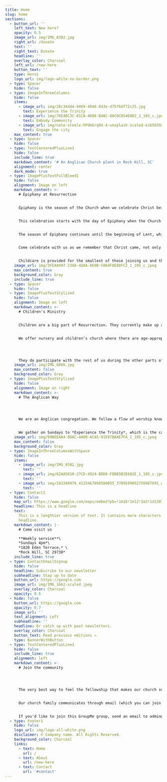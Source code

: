 ```yaml
---
title: Home
slug: home
sections:
  - button_url: ''
    left_text: New here?
    opacity: 0.5
    image_url: img/IMG_8302.jpg
    right_url: /donate
    text: ''
    right_text: Donate
    headline: ''
    overlay_color: Charcoal
    left_url: /new-here
    button_text: ''
    type: Hero1
    logo_url: img/logo-white-no-border.png
  - type: Spacer
    hide: false
  - type: ImageInThreeColumns
    hide: false
    items:
      - image_url: img/28c34d44-9469-4946-843e-d75f6df72c25.jpg
        text: Experience the Trinity
      - image_url: img/76E4DC3C-01CA-4D06-B48C-8AC0C054E0D2_1_105_c.jpeg
        text: Embody Community
      - image_url: img/nate-steele-FPdkDrq9X-4-unsplash-scaled-e1656592848355.jpg
        text: Engage the city
    max_content: true
  - type: Spacer
    hide: false
  - type: TextCenteredPlusLine1
    hide: false
    include_line: true
    markdown_content: '# An Anglican Church plant in Rock Hill, SC'
    alignment: center
    dark_mode: true
  - type: ImagePlusTextFullBleed1
    hide: false
    alignment: Image on left
    markdown_content: >-
      # Epiphany at Resurrection


      Epiphany is the season of the Church when we celebrate Christ being revealed as the Savior of the whole world, for both Jew and Gentile.


      This celebration starts with the day of Epiphany when the Church remembers the Magi coming from the east, following the star to see the Christ.


      The season of Epiphany continues until the beginning of Lent, which starts on February 22 this year.


      Come celebrate with us as we remember that Christ came, not only as the promised Messiah for Israel, to save all of creation.


      Childcare is provided for the smallest of those joining us and there is a time of lesson and crafts for children in grades K-5th.
    image_url: img/3FEA0497-23AD-4D8A-8E0B-5064F0E80FC2_1_105_c.jpeg
    max_content: true
    background_color: Gray
    include_line: true
  - type: Spacer
    hide: false
  - type: ImagePlusTextStylized
    hide: false
    alignment: Image on left
    markdown_content: >-
      # Children's Ministry


      Children are a big part of Resurrection. They currently make up a *third* of our congregation!


      We offer nursery and children’s church where there are age-appropriate lessons and activities for preschool-5th grade. This takes place during the scripture reading and sermon. 




      They do participate with the rest of us during the other parts of the service, particularly communion. We feel this is a good balance to keep them active and engaged, assisting in their spiritual formation, as well as giving their parents an opportunity to worship.
    image_url: img/IMG_8866.jpg
    max_content: false
    background_color: Gray
  - type: ImagePlusTextStylized
    hide: false
    alignment: Image on right
    markdown_content: >-
      # T﻿he Anglican Way




      We are an Anglican congregation. We follow a flow of worship known as "liturgical" but we like to say our worship is birthed from Scripture and also draws from some of the earliest forms of worship as the Church was growing. 


      We gather on Sundays to *Experience the Trinity*, which is the catalyst that enables us, along with other opportunities during the week, to grow as the church and *Embody Community*, and allows us to be unified in the goal of taking the light into the darkness and *Engage the City*.
    image_url: img/99BEE4A4-8DAC-4A00-ACA5-91E97BAAE7FA_1_105_c.jpeg
    max_content: false
    background_color: Gray
  - type: ImageInThreeColumnsWithSpace
    hide: false
    items:
      - image_url: img/IMG_8582.jpg
        text: ''
      - image_url: img/62AA5018-27CD-4924-BDD6-F8BB5B2E682E_1_105_c.jpeg
        text: ''
      - image_url: img/243240976_4115467808580055_3709599852756987891_n.jpeg
        text: ''
  - type: Contact1
    hide: false
    map_url: https://www.google.com/maps/embed?pb=!1m18!1m12!1m3!1d13079.972502539167!2d-80.99647495338147!3d34.95678098181917!2m3!1f0!2f0!3f0!3m2!1i1024!2i768!4f13.1!3m3!1m2!1s0x0%3A0xd0c91ab7c5b8691d!2sResurrection%20Anglican%20Church!5e0!3m2!1sen!2sus!4v1666213161340!5m2!1sen!2sus
    headline: This is a headline
    text:
      This is a lengthier version of text. It contains more characters than the
      headline.
    markdown_content: |-
      # C﻿ome visit us

      **W﻿eekly service**\
      *S﻿undays 4pm*\
      *1820 Eden Terrace,* \
      *Rock Hill, SC 29730*
    include_line: true
  - type: ContactEmailSignup
    hide: false
    headline: Subscribe to our newsletter
    subheadline: Stay up to date
    button_url: https://google.com
    image_url: img/IMG_1662-scaled.jpeg
    overlay_color: Charcoal
    opacity: 0.5
  - hide: false
    button_url: https://google.com
    opacity: 0.7
    image_url: ''
    text_alignment: Left
    subheadline: ''
    headline: Or catch up with past newsletters.
    overlay_color: Charcoal
    button_text: Read previous editions →
    type: BannerWithButton
  - type: TextCenteredPlusLine1
    hide: false
    include_line: true
    alignment: left
    markdown_content: >-
      # Join the community




      The very best way to feel the fellowship that makes our church so special is to make connections with other church members and get to know us a little bit better!


      Our church family communicates through email (which you can join above), and in one giant GroupMe chat group. We use this group to share announcements, reminders for church events, prayer requests, and family updates.


      If you'd like to join this GroupMe group, send an email to admin@resurrectionrockhill.org with your name, email, and phone number, and we'll send you an invitation.
  - type: Footer1
    hide: false
    logo_url: img/logo-all-white.png
    disclaimer: © Company name. All Rights Reserved.
    background_color: Charcoal
    links:
      - text: Home
        url: /
      - text: About
        url: /new-here
      - text: Contact
        url: '#contact'
---
```

